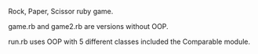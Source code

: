 Rock, Paper, Scissor ruby game. 

game.rb and game2.rb are versions without OOP.

run.rb uses OOP with 5 different classes included the Comparable module.